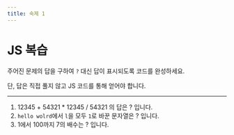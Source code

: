 ```yaml
---
title: 숙제 1
---
```


# JS 복습
주어진 문제의 답을 구하여 `?` 대신 답이 표시되도록 코드를 완성하세요.

단, 답은 직접 풀지 않고 JS 코드를 통해 얻어야 합니다.

***

1. 12345 + 54321 * 12345 / 54321 의 답은 ? 입니다.
1. `hello wolrd`에서 `l`을 모두 `1`로 바꾼 문자열은 ? 입니다.
1. 1에서 100까지 7의 배수는 ? 입니다.